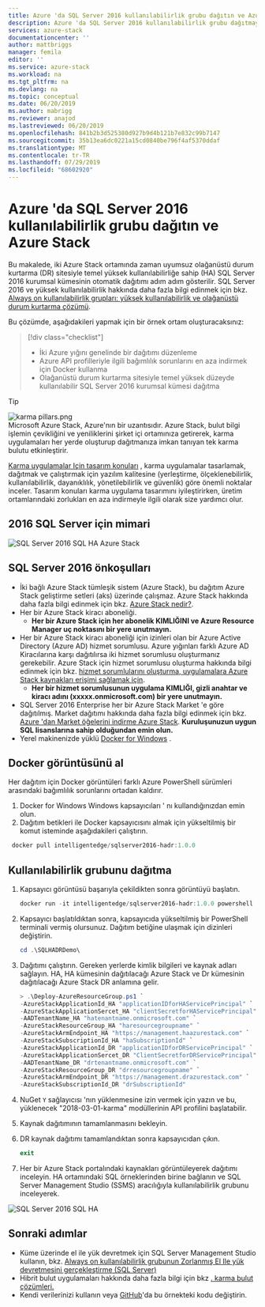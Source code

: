 ```yaml
---
title: Azure 'da SQL Server 2016 kullanılabilirlik grubu dağıtın ve Azure Stack | Microsoft Docs
description: Azure 'da SQL Server 2016 kullanılabilirlik grubu dağıtmayı öğrenin ve Azure Stack
services: azure-stack
documentationcenter: ''
author: mattbriggs
manager: femila
editor: ''
ms.service: azure-stack
ms.workload: na
ms.tgt_pltfrm: na
ms.devlang: na
ms.topic: conceptual
ms.date: 06/20/2019
ms.author: mabrigg
ms.reviewer: anajod
ms.lastreviewed: 06/20/2019
ms.openlocfilehash: 841b2b3d525380d927b9d4b121b7e832c99b7147
ms.sourcegitcommit: 35b13ea6dc0221a15cd0840be796f4af5370ddaf
ms.translationtype: MT
ms.contentlocale: tr-TR
ms.lasthandoff: 07/29/2019
ms.locfileid: "68602920"
---
```

# <a name="deploy-a-sql-server-2016-availability-group-to-azure-and-azure-stack"></a>Azure 'da SQL Server 2016 kullanılabilirlik grubu dağıtın ve Azure Stack

Bu makalede, iki Azure Stack ortamında zaman uyumsuz olağanüstü durum kurtarma (DR) sitesiyle temel yüksek kullanılabilirliğe sahip (HA) SQL Server 2016 kurumsal kümesinin otomatik dağıtımı adım adım gösterilir. SQL Server 2016 ve yüksek kullanılabilirlik hakkında daha fazla bilgi edinmek için bkz. [Always on kullanılabilirlik grupları: yüksek kullanılabilirlik ve olağanüstü durum kurtarma çözümü](https://docs.microsoft.com/sql/database-engine/availability-groups/windows/always-on-availability-groups-sql-server?view=sql-server-2016).

Bu çözümde, aşağıdakileri yapmak için bir örnek ortam oluşturacaksınız:

> [!div class="checklist"]
> - İki Azure yığını genelinde bir dağıtımı düzenleme
> - Azure API profilleriyle ilgili bağımlılık sorunlarını en aza indirmek için Docker kullanma
> - Olağanüstü durum kurtarma sitesiyle temel yüksek düzeyde kullanılabilir SQL Server 2016 kurumsal kümesi dağıtma

> [!Tip]  
> ![karma pillars.png](./media/azure-stack-solution-cloud-burst/hybrid-pillars.png)  
> Microsoft Azure Stack, Azure'nın bir uzantısıdır. Azure Stack, bulut bilgi işlemin çevikliğini ve yeniliklerini şirket içi ortamınıza getirerek, karma uygulamaları her yerde oluşturup dağıtmanıza imkan tanıyan tek karma bulutu etkinleştirir.  
> 
> [Karma uygulamalar Için tasarım konuları](azure-stack-edge-pattern-overview.md) , karma uygulamalar tasarlamak, dağıtmak ve çalıştırmak için yazılım kalitesine (yerleştirme, ölçeklenebilirlik, kullanılabilirlik, dayanıklılık, yönetilebilirlik ve güvenlik) göre önemli noktalar inceler. Tasarım konuları karma uygulama tasarımını iyileştirirken, üretim ortamlarındaki zorlukları en aza indirmeyle ilgili olarak size yardımcı olur.

## <a name="architecture-for-sql-server-2016"></a>2016 SQL Server için mimari

![SQL Server 2016 SQL HA Azure Stack](media/azure-stack-solution-sql-ha/image1.png)

## <a name="prerequisites-for-sql-server-2016"></a>SQL Server 2016 önkoşulları

  - İki bağlı Azure Stack tümleşik sistem (Azure Stack), bu dağıtım Azure Stack geliştirme setleri (aks) üzerinde çalışmaz. Azure Stack hakkında daha fazla bilgi edinmek için bkz. [Azure Stack nedir?](https://azure.microsoft.com/overview/azure-stack/).
  - Her bir Azure Stack kiracı aboneliği.    
      - **Her bir Azure Stack için her abonelik KIMLIĞINI ve Azure Resource Manager uç noktasını bir yere unutmayın.**
  - Her bir Azure Stack kiracı aboneliği için izinleri olan bir Azure Active Directory (Azure AD) hizmet sorumlusu. Azure yığınları farklı Azure AD Kiracılarına karşı dağıtılırsa iki hizmet sorumlusu oluşturmanız gerekebilir. Azure Stack için hizmet sorumlusu oluşturma hakkında bilgi edinmek için bkz. [hizmet sorumlularını oluşturma, uygulamalara Azure Stack kaynakları erişimi sağlamak için](https://docs.microsoft.com/azure-stack/user/azure-stack-create-service-principals).
      - **Her bir hizmet sorumlusunun uygulama KIMLIĞI, gizli anahtar ve kiracı adını (xxxxx.onmicrosoft.com) bir yere unutmayın.**
  - SQL Server 2016 Enterprise her bir Azure Stack Market 'e göre dağıtılmış. Market dağıtımı hakkında daha fazla bilgi edinmek için bkz. [Azure 'dan Market öğelerini indirme Azure Stack](https://docs.microsoft.com/azure-stack/operator/azure-stack-download-azure-marketplace-item).
    **Kuruluşunuzun uygun SQL lisanslarına sahip olduğundan emin olun.**
  - Yerel makinenizde yüklü [Docker for Windows](https://docs.docker.com/docker-for-windows/) .

## <a name="get-the-docker-image"></a>Docker görüntüsünü al

Her dağıtım için Docker görüntüleri farklı Azure PowerShell sürümleri arasındaki bağımlılık sorunlarını ortadan kaldırır.

1.  Docker for Windows Windows kapsayıcıları ' nı kullandığınızdan emin olun.
2.  Dağıtım betikleri ile Docker kapsayıcısını almak için yükseltilmiş bir komut isteminde aşağıdakileri çalıştırın.

```powershell  
 docker pull intelligentedge/sqlserver2016-hadr:1.0.0
```

## <a name="deploy-the-availability-group"></a>Kullanılabilirlik grubunu dağıtma

1.  Kapsayıcı görüntüsü başarıyla çekildikten sonra görüntüyü başlatın.

      ```powershell  
      docker run -it intelligentedge/sqlserver2016-hadr:1.0.0 powershell
      ```

2.  Kapsayıcı başlatıldıktan sonra, kapsayıcıda yükseltilmiş bir PowerShell terminali vermiş olursunuz. Dağıtım betiğine ulaşmak için dizinleri değiştirin.

      ```powershell  
      cd .\SQLHADRDemo\
      ```

3.  Dağıtımı çalıştırın. Gereken yerlerde kimlik bilgileri ve kaynak adları sağlayın. HA, HA kümesinin dağıtılacağı Azure Stack ve Dr kümesinin dağıtılacağı Azure Stack DR anlamına gelir.

      ```powershell
      > .\Deploy-AzureResourceGroup.ps1 `
      -AzureStackApplicationId_HA "applicationIDforHAServicePrincipal" `
      -AzureStackApplicationSercet_HA "clientSecretforHAServicePrincipal" `
      -AADTenantName_HA "hatenantname.onmicrosoft.com" `
      -AzureStackResourceGroup_HA "haresourcegroupname" `
      -AzureStackArmEndpoint_HA "https://management.haazurestack.com" `
      -AzureStackSubscriptionId_HA "haSubscriptionId" `
      -AzureStackApplicationId_DR "applicationIDforDRServicePrincipal" `
      -AzureStackApplicationSercet_DR "ClientSecretforDRServicePrincipal" `
      -AADTenantName_DR "drtenantname.onmicrosoft.com" `
      -AzureStackResourceGroup_DR "drresourcegroupname" `
      -AzureStackArmEndpoint_DR "https://management.drazurestack.com" `
      -AzureStackSubscriptionId_DR "drSubscriptionId"
      ```

4.  NuGet `Y` sağlayıcısı 'nın yüklenmesine izin vermek için yazın ve bu, yüklenecek "2018-03-01-karma" modüllerinin API profilini başlatabilir.

5.  Kaynak dağıtımının tamamlanmasını bekleyin.

6.  DR kaynak dağıtımı tamamlandıktan sonra kapsayıcıdan çıkın.

      ```powershell
      exit
      ```

7.  Her bir Azure Stack portalındaki kaynakları görüntüleyerek dağıtımı inceleyin. HA ortamındaki SQL örneklerinden birine bağlanın ve SQL Server Management Studio (SSMS) aracılığıyla kullanılabilirlik grubunu inceleyerek.

![SQL Server 2016 SQL HA](media/azure-stack-solution-sql-ha/image2.png)

## <a name="next-steps"></a>Sonraki adımlar

  - Küme üzerinde el ile yük devretmek için SQL Server Management Studio kullanın, bkz. [Always on kullanılabilirlik grubunun Zorlanmış El Ile yük devretmesini gerçekleştirme (SQL Server)](https://docs.microsoft.com/sql/database-engine/availability-groups/windows/perform-a-forced-manual-failover-of-an-availability-group-sql-server?view=sql-server-2017)
  - Hibrit bulut uygulamaları hakkında daha fazla bilgi için bkz [. karma bulut çözümleri.](https://aka.ms/azsdevtutorials)
  - Kendi verilerinizi kullanın veya [GitHub](https://github.com/Azure-Samples/azure-intelligent-edge-patterns)'da bu örnekteki kodu değiştirin.
